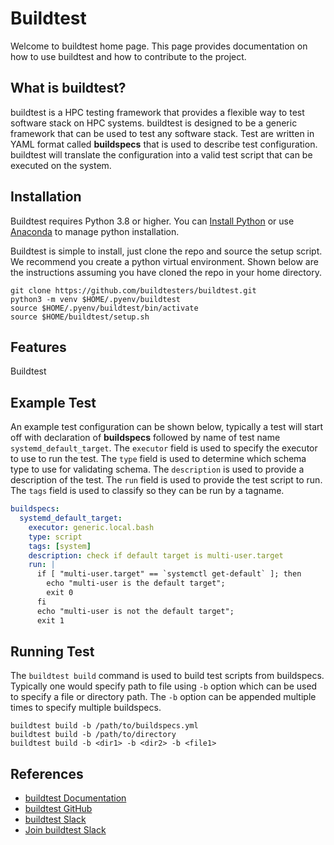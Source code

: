 # Buildtest

Welcome to buildtest home page. This page provides documentation on how to use buildtest and how to contribute to the project.

## What is buildtest?

buildtest is a HPC testing framework that provides a flexible way to test software stack on HPC systems. 
buildtest is designed to be a generic framework that can be used to test any software stack. Test are written
in YAML format called **buildspecs** that is used to describe test configuration. buildtest will translate the 
configuration into a valid test script that can be executed on the system. 

## Installation

Buildtest requires Python 3.8 or higher. You can [Install Python](https://www.python.org/downloads/) or use 
[Anaconda](https://www.anaconda.com/) to manage python installation.

Buildtest is simple to install, just clone the repo and source the setup script. We recommend you create a python
virtual environment. Shown below are the instructions assuming you have cloned the repo in your home directory.

```console
git clone https://github.com/buildtesters/buildtest.git
python3 -m venv $HOME/.pyenv/buildtest
source $HOME/.pyenv/buildtest/bin/activate
source $HOME/buildtest/setup.sh
```

## Features

Buildtest 

## Example Test

An example test configuration can be shown below, typically a test will start off with declaration of **buildspecs** followed
by name of test name ``systemd_default_target``. The ``executor`` field is used to specify the executor to use to run the test.
The ``type`` field is used to determine which schema type to use for validating schema. The ``description`` is used to provide
a description of the test. The ``run`` field is used to provide the test script to run. The ``tags`` field is used to classify 
so they can be run by a tagname.

```yaml
buildspecs:
  systemd_default_target:
    executor: generic.local.bash
    type: script
    tags: [system]
    description: check if default target is multi-user.target
    run: |
      if [ "multi-user.target" == `systemctl get-default` ]; then
        echo "multi-user is the default target";
        exit 0
      fi
      echo "multi-user is not the default target";
      exit 1
```      
## Running Test

The ``buildtest build`` command is used to build test scripts from buildspecs. Typically
one would specify path to file using ``-b`` option which can be used to specify a file or directory path.
The `-b` option can be appended multiple times to specify multiple buildspecs.

```console
buildtest build -b /path/to/buildspecs.yml
buildtest build -b /path/to/directory
buildtest build -b <dir1> -b <dir2> -b <file1>
```

## References

- [buildtest Documentation](https://buildtest.readthedocs.io/en/latest/)
- [buildtest GitHub](https://github.com/buildtesters/buildtest)
- [buildtest Slack](https://buildtesters.slack.com)
- [Join buildtest Slack](https://communityinviter.com/apps/hpcbuildtest/buildtest-slack-invitation)


